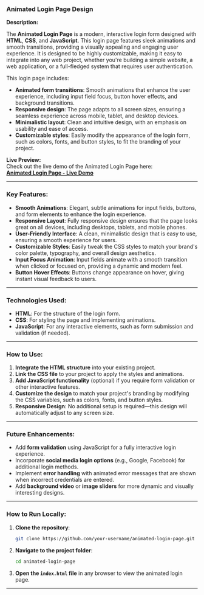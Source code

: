 ### Animated Login Page Design

**Description:**

The **Animated Login Page** is a modern, interactive login form designed with **HTML**, **CSS**, and **JavaScript**. This login page features sleek animations and smooth transitions, providing a visually appealing and engaging user experience. It is designed to be highly customizable, making it easy to integrate into any web project, whether you're building a simple website, a web application, or a full-fledged system that requires user authentication.

This login page includes:
- **Animated form transitions**: Smooth animations that enhance the user experience, including input field focus, button hover effects, and background transitions.
- **Responsive design**: The page adapts to all screen sizes, ensuring a seamless experience across mobile, tablet, and desktop devices.
- **Minimalistic layout**: Clean and intuitive design, with an emphasis on usability and ease of access.
- **Customizable styles**: Easily modify the appearance of the login form, such as colors, fonts, and button styles, to fit the branding of your project.

**Live Preview:**  
Check out the live demo of the Animated Login Page here:  
[**Animated Login Page - Live Demo**](https://anmol-2004.github.io/Login_Page/)

---

### Key Features:
- **Smooth Animations**: Elegant, subtle animations for input fields, buttons, and form elements to enhance the login experience.
- **Responsive Layout**: Fully responsive design ensures that the page looks great on all devices, including desktops, tablets, and mobile phones.
- **User-Friendly Interface**: A clean, minimalistic design that is easy to use, ensuring a smooth experience for users.
- **Customizable Styles**: Easily tweak the CSS styles to match your brand's color palette, typography, and overall design aesthetics.
- **Input Focus Animation**: Input fields animate with a smooth transition when clicked or focused on, providing a dynamic and modern feel.
- **Button Hover Effects**: Buttons change appearance on hover, giving instant visual feedback to users.

---

### Technologies Used:
- **HTML**: For the structure of the login form.
- **CSS**: For styling the page and implementing animations.
- **JavaScript**: For any interactive elements, such as form submission and validation (if needed).
  
---

### How to Use:
1. **Integrate the HTML structure** into your existing project.
2. **Link the CSS file** to your project to apply the styles and animations.
3. **Add JavaScript functionality** (optional) if you require form validation or other interactive features.
4. **Customize the design** to match your project's branding by modifying the CSS variables, such as colors, fonts, and button styles.
5. **Responsive Design**: No additional setup is required—this design will automatically adjust to any screen size.

---

### Future Enhancements:
- Add **form validation** using JavaScript for a fully interactive login experience.
- Incorporate **social media login options** (e.g., Google, Facebook) for additional login methods.
- Implement **error handling** with animated error messages that are shown when incorrect credentials are entered.
- Add **background video** or **image sliders** for more dynamic and visually interesting designs.

---

### How to Run Locally:

1. **Clone the repository**:
    ```bash
    git clone https://github.com/your-username/animated-login-page.git
    ```
2. **Navigate to the project folder**:
    ```bash
    cd animated-login-page
    ```
3. **Open the `index.html` file** in any browser to view the animated login page.

---
